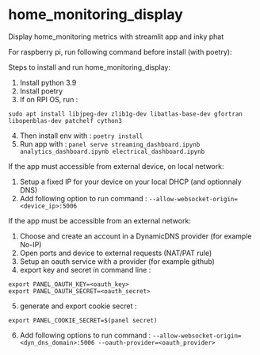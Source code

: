 # home_monitoring_display
Display home_monitoring metrics with streamlit app and inky phat

For raspberry pi, run following command before install (with poetry):

Steps to install and run home_monitoring_display: 
1. Install python 3.9
2. Install poetry
3. If on RPI OS, run : 
```
sudo apt install libjpeg-dev zlib1g-dev libatlas-base-dev gfortran libopenblas-dev patchelf cython3
```
4. Then install env with : ```poetry install```
5. Run app with : ```panel serve streaming_dashboard.ipynb analytics_dashboard.ipynb electrical_dashboard.ipynb```


If the app must accessible from external device, on local network: 
1. Setup a fixed IP for your device on your local DHCP (and optionnaly DNS)
2. Add following option to run command : ```--allow-websocket-origin=<device_ip>:5006```


If the app must be accessible from an external network: 
1. Choose and create an account in a DynamicDNS provider (for example No-IP)
2. Open ports and device to external requests (NAT/PAT rule)
3. Setup an oauth service with a provider (for example github)
4. export key and secret in command line : 
```
export PANEL_OAUTH_KEY=<oauth_key>
export PANEL_OAUTH_SECRET=<oauth_secret>
```
5. generate and export cookie secret : 
```
export PANEL_COOKIE_SECRET=$(panel secret)
```
6. Add following options to run command : ```--allow-websocket-origin=<dyn_dns_domain>:5006 --oauth-provider=<oauth_provider>```

